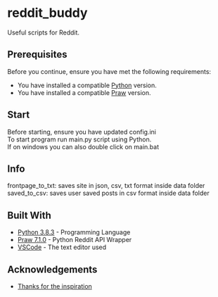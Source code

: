 # reddit_buddy
Useful scripts for Reddit.

## Prerequisites

Before you continue, ensure you have met the following requirements:
* You have installed a compatible [Python](https://www.python.org/downloads/) version.  
* You have installed a compatible [Praw](https://pypi.org/project/praw/) version.  

## Start

Before starting, ensure you have updated config.ini  
To start program run main.py script using Python.  
If on windows you can also double click on main.bat

## Info

frontpage_to_txt: saves site in json, csv, txt format inside data folder  
saved_to_csv: saves user saved posts in csv format inside data folder

## Built With

* [Python 3.8.3](https://www.python.org/) - Programming Language
* [Praw 7.1.0](https://praw.readthedocs.io/en/latest/) - Python Reddit API Wrapper
* [VSCode](https://code.visualstudio.com/) - The text editor used

## Acknowledgements

* [Thanks for the inspiration](https://www.reddit.com/r/tldr/)
